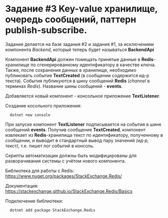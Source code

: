 # Задание #3 Key-value хранилище, очередь сообщений, паттерн publish-subscribe.

Задание делается на базе задания #2 и задания #1, за исключением компонента *Backend*, который теперь будет называться **BackendApi**

Компонент **BackendApi** должен помещать принятые данные в **Redis**-хранилище по сгенерированному идентификатору в качестве ключа. Также, после сохранения данных в хранилище, необходимо публиковать событие **TextCreated** (в сообщении содержится ид-р текста). События публикуются в шину сообщений **Redis** (*channel* в терминах *Redis*). Название шины сообщений - **events**.

Добавляется новый компонент - консольное приложение **TextListener**. 

Создание косольного приложения:
```
  dotnet new console
```
При запуске компонент **TextListener** подписывается на события в шине сообщений **events**. Получив сообщение **TextCreated**, компонент извлекает из **Redis**-хранилища текст по идентификатору, полученному в сообщении, и выводит в стандартный вывод пару значений *(ид-р, текст)*, т.е. пишет лог событий в консоль.

Скрипты автоматизации должны быть модифицированы для разворачивания системы с учётом нового компонента.

Библиотека для работы с Redis: https://www.nuget.org/packages/StackExchange.Redis/

Документация: https://stackexchange.github.io/StackExchange.Redis/Basics

Подключение библиотеки:
```
  dotnet add package StackExchange.Redis
```
